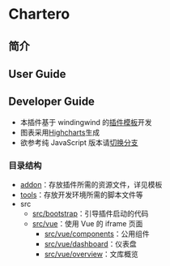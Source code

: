 # Chartero

## 简介

## User Guide

## Developer Guide

-   本插件基于 windingwind 的[插件模板](https://github.com/windingwind/zotero-addon-template)开发
-   图表采用[Highcharts](https://www.npmjs.com/package/highcharts)生成
-   欲参考纯 JavaScript 版本请[切换分支](https://gitee.com/const_volatile/chartero/tree/js_overlay/)

### 目录结构

-   [addon](../addon/)：存放插件所需的资源文件，详见模板
-   [tools](../tools/)：存放开发环境所需的脚本文件等
-   src
    -   [src/bootstrap](../src/bootstrap/)：引导插件启动的代码
    -   [src/vue](../src/vue/)：使用 Vue 的 iframe 页面
        -   [src/vue/components](../src/vue/components/)：公用组件
        -   [src/vue/dashboard](../src/vue/dashboard/)：仪表盘
        -   [src/vue/overview](../src/vue/overview/)：文库概览
